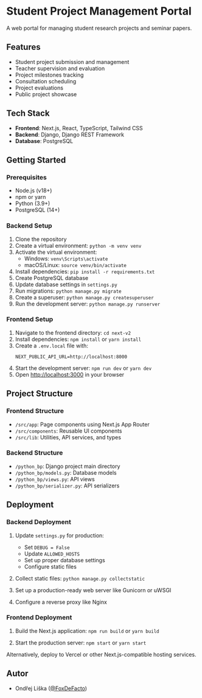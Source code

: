 # Student Project Management Portal

A web portal for managing student research projects and seminar papers.

## Features

- Student project submission and management
- Teacher supervision and evaluation
- Project milestones tracking
- Consultation scheduling
- Project evaluations
- Public project showcase

## Tech Stack

- **Frontend**: Next.js, React, TypeScript, Tailwind CSS
- **Backend**: Django, Django REST Framework
- **Database**: PostgreSQL

## Getting Started

### Prerequisites

- Node.js (v18+)
- npm or yarn
- Python (3.9+)
- PostgreSQL (14+)

### Backend Setup

1. Clone the repository
2. Create a virtual environment: `python -m venv venv`
3. Activate the virtual environment:
   - Windows: `venv\Scripts\activate`
   - macOS/Linux: `source venv/bin/activate`
4. Install dependencies: `pip install -r requirements.txt`
5. Create PostgreSQL database
6. Update database settings in `settings.py`
7. Run migrations: `python manage.py migrate`
8. Create a superuser: `python manage.py createsuperuser`
9. Run the development server: `python manage.py runserver`

### Frontend Setup

1. Navigate to the frontend directory: `cd next-v2`
2. Install dependencies: `npm install` or `yarn install`
3. Create a `.env.local` file with:
   ```
   NEXT_PUBLIC_API_URL=http://localhost:8000
   ```
4. Start the development server: `npm run dev` or `yarn dev`
5. Open [http://localhost:3000](http://localhost:3000) in your browser

## Project Structure

### Frontend Structure

- `/src/app`: Page components using Next.js App Router
- `/src/components`: Reusable UI components
- `/src/lib`: Utilities, API services, and types

### Backend Structure

- `/python_bp`: Django project main directory
- `/python_bp/models.py`: Database models
- `/python_bp/views.py`: API views
- `/python_bp/serializer.py`: API serializers

## Deployment

### Backend Deployment

1. Update `settings.py` for production:
   - Set `DEBUG = False`
   - Update `ALLOWED_HOSTS`
   - Set up proper database settings
   - Configure static files

2. Collect static files: `python manage.py collectstatic`

3. Set up a production-ready web server like Gunicorn or uWSGI

4. Configure a reverse proxy like Nginx

### Frontend Deployment

1. Build the Next.js application: `npm run build` or `yarn build`

2. Start the production server: `npm start` or `yarn start`

Alternatively, deploy to Vercel or other Next.js-compatible hosting services.

## Autor

- Ondřej Liška ([@FoxDeFacto](https://github.com/FoxDeFacto))
